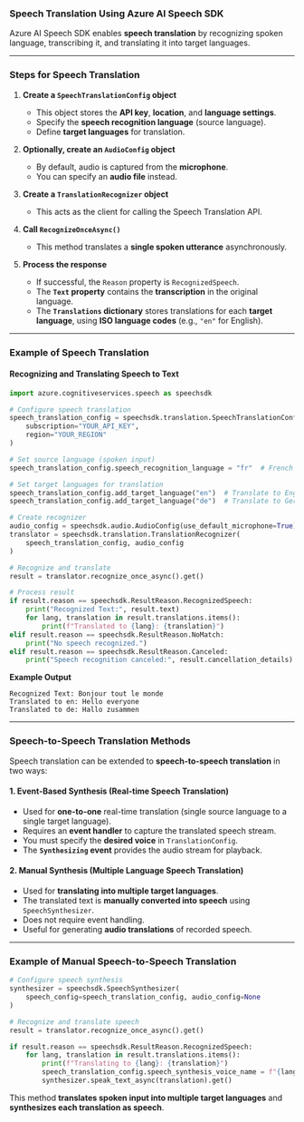 ### **Speech Translation Using Azure AI Speech SDK**  

Azure AI Speech SDK enables **speech translation** by recognizing spoken language, transcribing it, and translating it into target languages.  

---

### **Steps for Speech Translation**  

1. **Create a `SpeechTranslationConfig` object**  
   - This object stores the **API key**, **location**, and **language settings**.  
   - Specify the **speech recognition language** (source language).  
   - Define **target languages** for translation.  

2. **Optionally, create an `AudioConfig` object**  
   - By default, audio is captured from the **microphone**.  
   - You can specify an **audio file** instead.  

3. **Create a `TranslationRecognizer` object**  
   - This acts as the client for calling the Speech Translation API.  

4. **Call `RecognizeOnceAsync()`**  
   - This method translates a **single spoken utterance** asynchronously.  

5. **Process the response**  
   - If successful, the `Reason` property is `RecognizedSpeech`.  
   - The **`Text` property** contains the **transcription** in the original language.  
   - The **`Translations` dictionary** stores translations for each **target language**, using **ISO language codes** (e.g., `"en"` for English).  

---

### **Example of Speech Translation**  

#### **Recognizing and Translating Speech to Text**  
```python
import azure.cognitiveservices.speech as speechsdk

# Configure speech translation
speech_translation_config = speechsdk.translation.SpeechTranslationConfig(
    subscription="YOUR_API_KEY",
    region="YOUR_REGION"
)

# Set source language (spoken input)
speech_translation_config.speech_recognition_language = "fr"  # French input

# Set target languages for translation
speech_translation_config.add_target_language("en")  # Translate to English
speech_translation_config.add_target_language("de")  # Translate to German

# Create recognizer
audio_config = speechsdk.audio.AudioConfig(use_default_microphone=True)
translator = speechsdk.translation.TranslationRecognizer(
    speech_translation_config, audio_config
)

# Recognize and translate
result = translator.recognize_once_async().get()

# Process result
if result.reason == speechsdk.ResultReason.RecognizedSpeech:
    print("Recognized Text:", result.text)
    for lang, translation in result.translations.items():
        print(f"Translated to {lang}: {translation}")
elif result.reason == speechsdk.ResultReason.NoMatch:
    print("No speech recognized.")
elif result.reason == speechsdk.ResultReason.Canceled:
    print("Speech recognition canceled:", result.cancellation_details)
```

**Example Output**
```
Recognized Text: Bonjour tout le monde
Translated to en: Hello everyone
Translated to de: Hallo zusammen
```

---

### **Speech-to-Speech Translation Methods**  

Speech translation can be extended to **speech-to-speech translation** in two ways:  

#### **1. Event-Based Synthesis (Real-time Speech Translation)**  
- Used for **one-to-one** real-time translation (single source language to a single target language).  
- Requires an **event handler** to capture the translated speech stream.  
- You must specify the **desired voice** in `TranslationConfig`.  
- The **`Synthesizing` event** provides the audio stream for playback.  

#### **2. Manual Synthesis (Multiple Language Speech Translation)**  
- Used for **translating into multiple target languages**.  
- The translated text is **manually converted into speech** using `SpeechSynthesizer`.  
- Does not require event handling.  
- Useful for generating **audio translations** of recorded speech.  

---

### **Example of Manual Speech-to-Speech Translation**  

```python
# Configure speech synthesis
synthesizer = speechsdk.SpeechSynthesizer(
    speech_config=speech_translation_config, audio_config=None
)

# Recognize and translate speech
result = translator.recognize_once_async().get()

if result.reason == speechsdk.ResultReason.RecognizedSpeech:
    for lang, translation in result.translations.items():
        print(f"Translating to {lang}: {translation}")
        speech_translation_config.speech_synthesis_voice_name = f"{lang}-Female"
        synthesizer.speak_text_async(translation).get()
```

This method **translates spoken input into multiple target languages** and **synthesizes each translation as speech**.  

